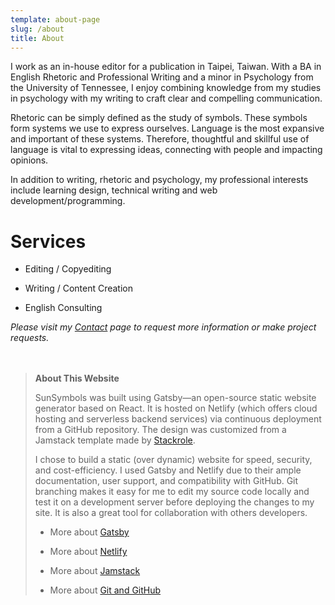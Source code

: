 ```yaml
---
template: about-page
slug: /about
title: About
---
```

I work as an in-house editor for a publication in Taipei, Taiwan. With a BA in English Rhetoric and Professional Writing and a minor in Psychology from the University of Tennessee, I enjoy combining knowledge from my studies in psychology with my writing to craft clear and compelling communication. 

Rhetoric can be simply defined as the study of symbols. These symbols form systems we use to express ourselves. Language is the most expansive and important of these systems. Therefore, thoughtful and skillful use of language is vital to expressing ideas, connecting with people and impacting opinions.

In addition to writing, rhetoric and psychology, my professional interests include learning design, technical writing and web development/programming.

# Services

* Editing / Copyediting

* Writing / Content Creation

* English Consulting

*Please visit my [Contact](https://www.sunsymbols.com/contact) page to request more information or make project requests.*  
<br>
<br>

> **About This Website**  
>
>SunSymbols was built using Gatsby—an open-source static website generator based on React. It is hosted on Netlify (which offers cloud hosting and serverless backend services) via continuous deployment from a GitHub repository. The design was customized from a Jamstack template made by [Stackrole](https://stackrole.com/).
>
>I chose to build a static (over dynamic) website for speed, security, and cost-efficiency. I used Gatsby and Netlify due to their ample documentation, user support, and compatibility with GitHub. Git branching makes it easy for me to edit my source code locally and test it on a development server before deploying the changes to my site. It is also a great tool for collaboration with others developers.
>
>* More about [Gatsby](https://www.gatsbyjs.com/how-it-works/)
>
>* More about [Netlify](https://www.netlify.com/about/)
>
>* More about [Jamstack](https://jamstack.wtf/)
>
>* More about [Git and GitHub](https://guides.github.com/activities/hello-world/)

